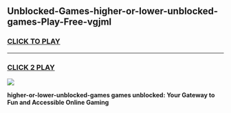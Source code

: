 
## Unblocked-Games-higher-or-lower-unblocked-games-Play-Free-vgjml
<h3>
<a href="https://premium76.site?title=higher-or-lower-unblocked-games&ref=21A">CLICK TO PLAY</a></h3>
<hr>

<h3>
<a href="https://premium76.site?title=higher-or-lower-unblocked-games&ref=21A">CLICK 2 PLAY</a>
  
</h3>

<a href="https://premium76.site?title=higher-or-lower-unblocked-games&ref=21A"><img src="https://clearcache.store/games.png"></a>


**higher-or-lower-unblocked-games games unblocked: Your Gateway to Fun and Accessible Online Gaming**
